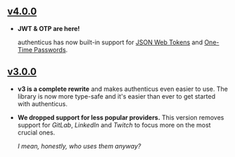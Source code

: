 ## [v4.0.0](https://github.com/boywithkeyboard/authenticus/releases/tag/v4.0.0)

- **JWT & OTP are here!**

  authenticus has now built-in support for [JSON Web Tokens](https://en.wikipedia.org/wiki/JSON_Web_Token) and [One-Time Passwords](https://en.wikipedia.org/wiki/One-time_password).

## [v3.0.0](https://github.com/boywithkeyboard/authenticus/releases/tag/v3.0.0)

- **v3 is a complete rewrite** and makes authenticus even easier to use. The library is now more type-safe and it's easier than ever to get started with authenticus.

- **We dropped support for less popular providers.** This version removes support for *GitLab*, *LinkedIn* and *Twitch* to focus more on the most crucial ones.

  *I mean, honestly, who uses them anyway?*
